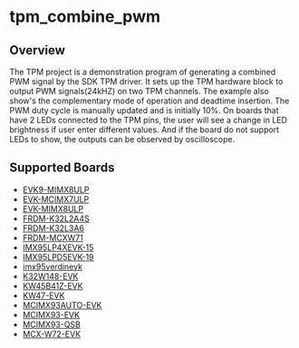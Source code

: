 # tpm_combine_pwm

## Overview
The TPM project is a demonstration program of generating a combined PWM signal by the SDK TPM driver. It sets up the TPM
hardware block to output PWM signals(24kHZ) on two TPM channels. The example also show's the complementary mode of operation
and deadtime insertion. The PWM duty cycle is manually updated and is initially 10%.
On boards that have 2 LEDs connected to the TPM pins, the user will see
a change in LED brightness if user enter different values.
And if the board do not support LEDs to show, the outputs can be observed by oscilloscope.

## Supported Boards
- [EVK9-MIMX8ULP](../../../_boards/evk9mimx8ulp/driver_examples/tpm/combine_pwm/example_board_readme.md)
- [EVK-MCIMX7ULP](../../../_boards/evkmcimx7ulp/driver_examples/tpm/combine_pwm/example_board_readme.md)
- [EVK-MIMX8ULP](../../../_boards/evkmimx8ulp/driver_examples/tpm/combine_pwm/example_board_readme.md)
- [FRDM-K32L2A4S](../../../_boards/frdmk32l2a4s/driver_examples/tpm/combine_pwm/example_board_readme.md)
- [FRDM-K32L3A6](../../../_boards/frdmk32l3a6/driver_examples/tpm/combine_pwm/example_board_readme.md)
- [FRDM-MCXW71](../../../_boards/frdmmcxw71/driver_examples/tpm/combine_pwm/example_board_readme.md)
- [IMX95LP4XEVK-15](../../../_boards/imx95lp4xevk15/driver_examples/tpm/combine_pwm/example_board_readme.md)
- [IMX95LPD5EVK-19](../../../_boards/imx95lpd5evk19/driver_examples/tpm/combine_pwm/example_board_readme.md)
- [imx95verdinevk](../../../_boards/imx95verdinevk/driver_examples/tpm/combine_pwm/example_board_readme.md)
- [K32W148-EVK](../../../_boards/k32w148evk/driver_examples/tpm/combine_pwm/example_board_readme.md)
- [KW45B41Z-EVK](../../../_boards/kw45b41zevk/driver_examples/tpm/combine_pwm/example_board_readme.md)
- [KW47-EVK](../../../_boards/kw47evk/driver_examples/tpm/combine_pwm/example_board_readme.md)
- [MCIMX93AUTO-EVK](../../../_boards/mcimx93autoevk/driver_examples/tpm/combine_pwm/example_board_readme.md)
- [MCIMX93-EVK](../../../_boards/mcimx93evk/driver_examples/tpm/combine_pwm/example_board_readme.md)
- [MCIMX93-QSB](../../../_boards/mcimx93qsb/driver_examples/tpm/combine_pwm/example_board_readme.md)
- [MCX-W72-EVK](../../../_boards/mcxw72evk/driver_examples/tpm/combine_pwm/example_board_readme.md)
